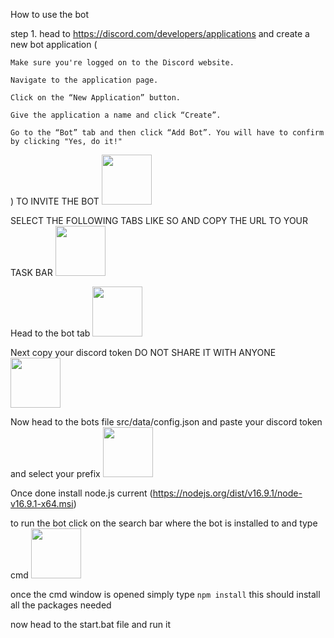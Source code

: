 How to use the bot 

step 1. head to https://discord.com/developers/applications and create a new bot application (

    Make sure you're logged on to the Discord website.

    Navigate to the application page.

    Click on the “New Application” button.

    Give the application a name and click “Create”.

    Go to the “Bot” tab and then click “Add Bot”. You will have to confirm by clicking "Yes, do it!"
)
TO INVITE THE BOT 
<img src="https://cdn.discordapp.com/attachments/850586881955856414/886022764606140416/unknown.png" width="80"/>

SELECT THE FOLLOWING TABS LIKE SO AND COPY THE URL TO YOUR TASK BAR 
<img src="https://cdn.discordapp.com/attachments/850586881955856414/886022846080495676/unknown.png" width="80"/>






Head to the bot tab 
<img src="https://cdn.discordapp.com/attachments/850586881955856414/886021699315834890/unknown.png" width="80"/>

Next copy your discord token DO NOT SHARE IT WITH ANYONE
<img src="https://cdn.discordapp.com/attachments/850586881955856414/886021872330866758/unknown.png" width="80"/>

Now head to the bots file src/data/config.json and paste your discord token and select your prefix 
<img src="https://cdn.discordapp.com/attachments/850586881955856414/886022230235029514/unknown.png" width="80"/>

Once done install node.js current
(https://nodejs.org/dist/v16.9.1/node-v16.9.1-x64.msi)

to run the bot click on the search bar where the bot is installed to and type cmd 
<img src="https://cdn.discordapp.com/attachments/850586881955856414/886027425119629332/unknown.png" width="80"/>

once the cmd window is opened simply type `npm install` this should install all the packages needed

now head to the start.bat file and run it 